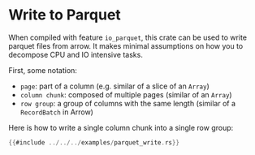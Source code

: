# Write to Parquet

When compiled with feature `io_parquet`, this crate can be used to write parquet files
from arrow.
It makes minimal assumptions on how you to decompose CPU and IO intensive tasks.

First, some notation:

* `page`: part of a column (e.g. similar of a slice of an `Array`)
* `column chunk`: composed of multiple pages (similar of an `Array`)
* `row group`: a group of columns with the same length (similar of a `RecordBatch` in Arrow)

Here is how to write a single column chunk into a single row group:

```rust
{{#include ../../../examples/parquet_write.rs}}
```

